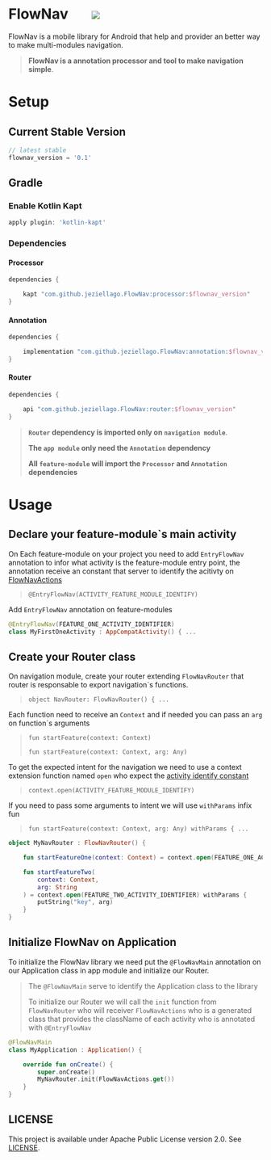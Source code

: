 # FlowNav &nbsp;&nbsp;&nbsp;&nbsp;&nbsp;&nbsp;![](https://api.travis-ci.org/jeziellago/FlowNav.svg)

FlowNav is a mobile library for Android that help and provider an better way to make multi-modules navigation.

>**FlowNav is a annotation processor and tool to make navigation simple**.

# Setup

## Current Stable Version

```gradle
// latest stable
flownav_version = '0.1'
```

## Gradle

### Enable Kotlin Kapt

```groovy
apply plugin: 'kotlin-kapt'
```

### Dependencies

#### Processor

```groovy
dependencies {

    kapt "com.github.jeziellago.FlowNav:processor:$flownav_version"
}
```

#### Annotation

```groovy
dependencies {

    implementation "com.github.jeziellago.FlowNav:annotation:$flownav_version"
}
```

#### Router

```groovy
dependencies {

    api "com.github.jeziellago.FlowNav:router:$flownav_version"
}
```

>**`Router` dependency is imported only on `navigation module`**.
>
>**The `app module` only need the `Annotation` dependency**
>
>**All `feature-module` will import the `Processor` and `Annotation` dependencies**

# Usage

## Declare your feature-module`s main activity

On Each feature-module on your project you need to add `EntryFlowNav` annotation to infor what activity is the feature-module entry point, the annotation receive an constant that server to identify the acitivty on [FlowNavActions](#initialize-flownav-on-application)

>`@EntryFlowNav(ACTIVITY_FEATURE_MODULE_IDENTIFY)`

Add `EntryFlowNav` annotation on feature-modules

```kotlin
@EntryFlowNav(FEATURE_ONE_ACTIVITY_IDENTIFIER)
class MyFirstOneActivity : AppCompatActivity() { ...
```

## Create your Router class

On navigation module, create your router extending  `FlowNavRouter` that router is responsable to export navigation`s functions.

>`object NavRouter: FlowNavRouter() { ...`

Each function need to receive an `Context` and if needed you can pass an `arg` on function`s arguments

>`fun startFeature(context: Context)`
>
>`fun startFeature(context: Context, arg: Any)`

To get the expected intent for the navigation we need to use a context extension function named `open` who expect the [activity identify constant](#declare-your-feature-modules-main-activity)

>`context.open(ACTIVITY_FEATURE_MODULE_IDENTIFY)`

If you need to pass some arguments to intent we will use `withParams` infix fun

>`fun startFeature(context: Context, arg: Any) withParams { ...`

```kotlin
object MyNavRouter : FlowNavRouter() {

    fun startFeatureOne(context: Context) = context.open(FEATURE_ONE_ACTIVITY_IDENTIFIER)

    fun startFeatureTwo(
        context: Context,
        arg: String
    ) = context.open(FEATURE_TWO_ACTIVITY_IDENTIFIER) withParams {
        putString("key", arg)
    }
}
```

## Initialize FlowNav on Application

To initialize the FlowNav library we need put the `@FlowNavMain` annotation on our Application class in app module and initialize our Router.

>The `@FlowNavMain` serve to identify the Application class to the library
>
>To initialize our Router we will call the `init` function from `FlowNavRouter` who will receiver `FlowNavActions` who is a generated class that provides the className of each activity who is annotated with `@EntryFlowNav`

```kotlin
@FlowNavMain
class MyApplication : Application() {

    override fun onCreate() {
        super.onCreate()
        MyNavRouter.init(FlowNavActions.get())
    }
}
```

## LICENSE

This project is available under Apache Public License version 2.0. See [LICENSE](LICENSE.md).
